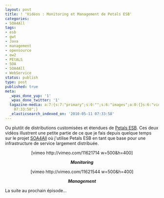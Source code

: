 ```yaml
---
layout: post
title: ! 'Vidéos : Monitoring et Management de Petals ESB'
categories:
- SOA4All
tags:
- esb
- gwt
- Java
- management
- opensource
- ow2
- PEtALS
- SOA
- SOA4All
- WebService
status: publish
type: post
published: true
meta:
  _wpas_done_yup: '1'
  _wpas_done_twitter: '1'
  tagazine-media: a:7:{s:7:"primary";s:0:"";s:6:"images";a:0:{}s:6:"videos";a:0:{}s:11:"image_count";s:1:"0";s:6:"author";s:7:"3303881";s:7:"blog_id";s:7:"3069558";s:9:"mod_stamp";s:19:"2010-05-11
    07:33:58";}
  _elasticsearch_indexed_on: '2010-05-11 07:33:58'
---
```

Ou plutôt de distributions customisées et étendues de <a href="http://petals.ow2.org">Petals ESB</a>. Ces deux vidéos illustrent une petite partie de ce que je fais depuis quelque temps sur le projet <a href="http://soa4all.eu">SOA4All</a> où j'utilise Petals ESB en tant que base pour une infrastructure de service largement distribuée.
<p style="text-align:center;">[vimeo http://vimeo.com/11621714 w=500&amp;h=400]</p>
<p style="text-align:center;"><strong><em>Monitoring</em></strong></p>
<p style="text-align:center;">[vimeo http://vimeo.com/11621544 w=500&amp;h=400]</p>
<p style="text-align:center;"><strong><em>Management</em></strong></p>
La suite au prochain épisode...
